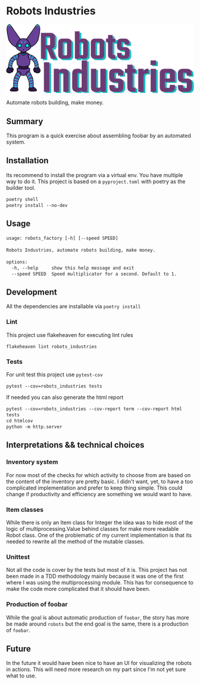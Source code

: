 # Robots Industries

![icon](icon.jpg)

Automate robots building, make money.

## Summary

This program is a quick exercise about assembling foobar by an automated system.

## Installation

Its recommend to install the program via a virtual env. You have multiple way to do it. This project is based on a `pyproject.toml` with poetry as the builder tool.

```
poetry shell
poetry install --no-dev
```

## Usage

```
usage: robots_factory [-h] [--speed SPEED]

Robots Industries, automate robots building, make money.

options:
  -h, --help     show this help message and exit
  --speed SPEED  Speed multiplicator for a second. Default to 1.
```

## Development

All the dependencies are installable via `poetry install`

### Lint

This project use flakeheaven for executing lint rules

```
flakeheaven lint robots_industries
```

### Tests

For unit test this project use `pytest-cov`

```
pytest --cov=robots_industries tests
```

If needed you can also generate the html report

```
pytest --cov=robots_industries --cov-report term --cov-report html tests
cd htmlcov
python -m http.server
```

## Interpretations && technical choices

### Inventory system

For now most of the checks for which activity to choose from are based on the content of the inventory are pretty basic. I didn't want, yet, to have a too complicated implementation and prefer to keep thing simple. This could change if productivity and efficiency are something we would want to have.

### Item<T> classes

While there is only an Item class for Integer the idea was to hide most of the logic of multiprocessing.Value behind classes for make more readable Robot class. One of the problematic of my current implementation is that its needed to rewrite all the method of the mutable classes.

### Unittest

Not all the code is cover by the tests but most of it is. This project has not been made in a TDD methodology mainly because it was one of the first where I was using the multiprocessing module. This has for consequence to make the code more complicated that it should have been.

### Production of foobar

While the goal is about automatic production of `foobar`, the story has more be made around `robots` but the end goal is the same, there is a production of `foobar`.

## Future

In the future it would have been nice to have an UI for visualizing the robots in actions. This will need more research on my part since I'm not yet sure what to use.
